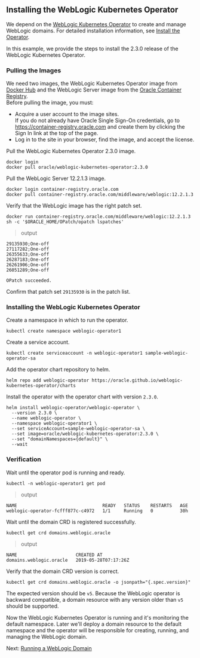 ## Installing the WebLogic Kubernetes Operator
We depend on the [WebLogic Kubernetes Operator](https://github.com/oracle/weblogic-kubernetes-operator) to create and manage WebLogic domains. For detailed installation information, see [Install the Operator](https://oracle.github.io/weblogic-kubernetes-operator/userguide/managing-operators/installation/).

In this example, we provide the steps to install the 2.3.0 release of the WebLogic Kubernetes Operator.

### Pulling the Images
We need two images, the WebLogic Kubernetes Operator image from [Docker Hub](https://hub.docker.com) and the WebLogic Server image from the [Oracle Container Registry](https://container-registry.oracle.com).  
Before pulling the image, you must:
- Acquire a user account to the image sites.  
  If you do not already have Oracle Single Sign-On credentials, go to https://container-registry.oracle.com and create them by clicking the Sign In link at the top of the page.
- Log in to the site in your browser, find the image, and accept the license.

Pull the WebLogic Kubernetes Operator 2.3.0 image.
```
docker login
docker pull oracle/weblogic-kubernetes-operator:2.3.0
```
Pull the WebLogic Server 12.2.1.3 image.
```
docker login container-registry.oracle.com
docker pull container-registry.oracle.com/middleware/weblogic:12.2.1.3
```

Verify that the WebLogic image has the right patch set.
```
docker run container-registry.oracle.com/middleware/weblogic:12.2.1.3  sh -c '$ORACLE_HOME/OPatch/opatch lspatches'
```
> output
```
29135930;One-off
27117282;One-off
26355633;One-off
26287183;One-off
26261906;One-off
26051289;One-off

OPatch succeeded.
```
Confirm that patch set `29135930` is in the patch list.

### Installing the WebLogic Kubernetes Operator

Create a namespace in which to run the operator.
```
kubectl create namespace weblogic-operator1
```
Create a service account.
```
kubectl create serviceaccount -n weblogic-operator1 sample-weblogic-operator-sa
```
Add the operator chart repository to helm.
```
helm repo add weblogic-operator https://oracle.github.io/weblogic-kubernetes-operator/charts
```
Install the operator with the operator chart with version `2.3.0`.
```
helm install weblogic-operator/weblogic-operator \
  --version 2.3.0 \
  --name weblogic-operator \
  --namespace weblogic-operator1 \
  --set serviceAccount=sample-weblogic-operator-sa \
  --set image=oracle/weblogic-kubernetes-operator:2.3.0 \
  --set "domainNamespaces={default}" \
  --wait
```

### Verification
Wait until the operator pod is running and ready.
```
kubectl -n weblogic-operator1 get pod
```
> output
```
NAME                                READY   STATUS    RESTARTS   AGE
weblogic-operator-fcfff877c-c4972   1/1     Running   0          30h
```
Wait until the domain CRD is registered successfully.
```
kubectl get crd domains.weblogic.oracle
```
> output
```
NAME                      CREATED AT
domains.weblogic.oracle   2019-05-28T07:17:26Z
```
Verify that the domain CRD version is correct.
```
kubectl get crd domains.weblogic.oracle -o jsonpath="{.spec.version}"
```
The expected version should be `v5`. Because the WebLogic operator is backward compatible, a domain resource with any version older than `v5` should be supported.

Now the WebLogic Kubernetes Operator is running and it's monitoring the default namespace. Later we'll deploy a domain resource to the default namespace and the operator will be responsible for creating, running, and managing the WebLogic domain.

Next: [Running a WebLogic Domain](04-wls-domain.md)
